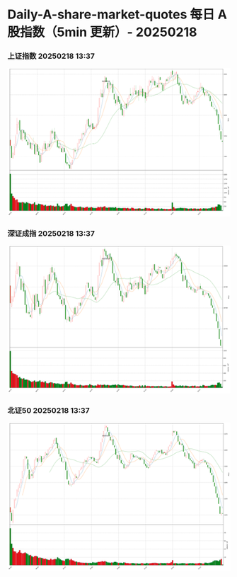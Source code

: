 
# Daily-A-share-market-quotes 每日 A 股指数（5min 更新）- 20250218

### 上证指数 20250218 13:37
![](./fig/2025/2/20250218-sh000001.png)

### 深证成指 20250218 13:37
![](./fig/2025/2/20250218-sz399001.png)

### 北证50 20250218 13:37
![](./fig/2025/2/20250218-bj899050.png)
